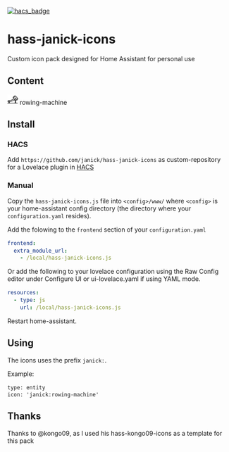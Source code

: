[![hacs_badge](https://img.shields.io/badge/HACS-Custom-orange.svg)](https://github.com/custom-components/hacs)

# hass-janick-icons

Custom icon pack designed for Home Assistant for personal use

## Content

<img src="./svg/rowing-machine.svg" height=24> rowing-machine<br />

## Install

### HACS
Add `https://github.com/janick/hass-janick-icons` as custom-repository for a Lovelace plugin in [HACS](https://hacs.xyz/docs/faq/custom_repositories/)

### Manual
Copy the `hass-janick-icons.js` file into `<config>/www/` where `<config>` is your home-assistant config directory (the directory where your `configuration.yaml` resides).

Add the folowing to the `frontend` section of your `configuration.yaml`

```yaml
frontend:
  extra_module_url:
    - /local/hass-janick-icons.js
```

Or add the following to your lovelace configuration using the Raw Config editor under Configure UI or ui-lovelace.yaml if using YAML mode.

```yaml
resources:
  - type: js
    url: /local/hass-janick-icons.js
```

Restart home-assistant.

## Using
The icons uses the prefix `janick:`.

Example:

```
type: entity
icon: 'janick:rowing-machine'
```

## Thanks
Thanks to @kongo09, as I used his hass-kongo09-icons as a template for this pack
